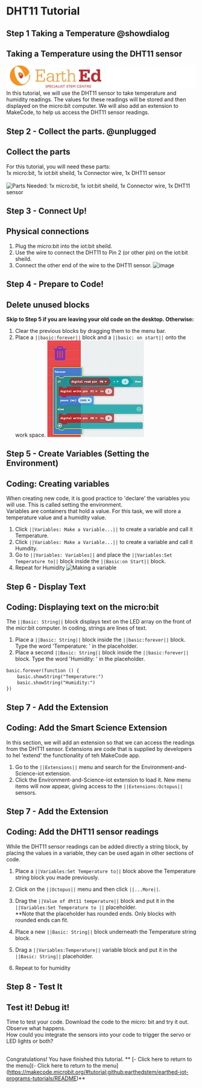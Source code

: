 # DHT11 Tutorial

<!---------------------------------------------------------------
------------------------- DHT11 TUTORIAL-------------------------
----------------------------------------------------------------->

## Step 1 Taking a Temperature @showdialog
Taking a Temperature using the DHT11 sensor
-------------------------------------------

![](https://raw.githubusercontent.com/EarthEdSTEM/earthed-iot-programs-tutorials/master/Images/EarthEd_Horizontal_Logo.png)
In this tutorial, we will use the DHT11 sensor to take temperature and humidity readings. The values for these readings will be stored and then displayed on the micro:bit computer. We will also add an extension to MakeCode, to help us access the DHT11 sensor readings.

## Step 2 - Collect the parts. @unplugged
Collect the parts
-----------------
For this tutorial, you will need these parts:<br>
1x micro:bit, 1x iot:bit sheild, 1x Connector wire, 1x DHT11 sensor<br><br>
![Parts Needed: 1x micro:bit, 1x iot:bit sheild, 1x Connector wire, 1x DHT11 sensor](https://raw.githubusercontent.com/EarthEdSTEM/earthed-iot-programs-tutorials/master/Images/IoT_DHT11_Parts_List.png)
<br>

## Step 3 - Connect Up!
Physical connections
--------------------
1. Plug the micro:bit into the iot:bit sheild.
2. Use the wire to connect the DHT11 to Pin 2 (or other pin) on the iot:bit sheild. 
3. Connect the other end of the wire to the DHT11 sensor.
![image](https://raw.githubusercontent.com/EarthEdSTEM/earthed-iot-programs-tutorials/master/Images/IoT_DHT11_Connections.png)

## Step 4 - Prepare to Code!
Delete unused blocks
--------------------
**Skip to Step 5 if you are leaving your old code on the desktop. Otherwise:**
1. Clear the previous blocks by dragging them to the menu bar.
2. Place a ``||basic:forever||`` block and a ``||basic: on start||`` onto the work space.
![Deleting code](https://raw.githubusercontent.com/EarthEdSTEM/earthed-iot-programs-tutorials/master/Images/Delete_blocks.png)

## Step 5 - Create Variables (Setting the Environment)
Coding: Creating variables
--------------------------
When creating new code, it is good practice to 'declare' the variables you will use. This is called setting the environment.<br> Variables are containers that hold a value. For this task, we will store a temperature value and a humidity value.
1. Click ``||Variables: Make a Variable...||`` to create a variable and call it Temperature.
2. Click ``||Variables: Make a Variable...||`` to create a variable and call it Humdity.
3. Go to ``||Variables: Variables||`` and place the ``||Variables:Set Temperature to||`` block inside the ``||Basic:on Start||`` block.
4. Repeat for Humidity
![Making a variable](https://raw.githubusercontent.com/EarthEdSTEM/earthed-iot-programs-tutorials/master/Images/Create_Variable.png)

## Step 6 - Display Text
Coding: Displaying text on the micro:bit
----------------------------------------
The ``||Basic: String||`` block displays text on the LED array on the front of the micr:bit computer. In coding, strings are lines of text. 
1. Place a ``||Basic: String||`` block inside the ``||basic:forever||`` block. Type the word 'Temperature: ' in the placeholder.
2. Place a second ``||Basic: String||`` block inside the ``||basic:forever||`` block. Type the word 'Humidity: ' in the placeholder.

```blocks
basic.forever(function () {
    basic.showString("Temperature:")
    basic.showString("Humidity:")
})
```

## Step 7 - Add the Extension
Coding: Add the Smart Science Extension
----------------------------------------
In this section, we will add an extension so that we can access the readings from the DHT11 sensor. Extensions are code that is supplied by developers to hel 'extend' the functionality of teh MakeCode app.
1. Go to the ``||Extensions||`` menu and search for the Environment-and-Science-iot extension. 
2. Click the Environment-and-Science-iot extension to load it. New menu items will now appear, giving access to the ``||Extensions:Octopus||`` sensors.

## Step 7 - Add the Extension
Coding: Add the DHT11 sensor readings
-------------------------------------
While the DHT11 sensor readings can be added directly a string block, by placing the values in a variable, they can be used again in other sections of code.
1. Place a ``||Variables:Set Temperature to||`` block above the Temperature string block you made previously.
2. Click on the ``||Octopus||`` menu and then click ``||...More||``.
3. Drag the ``||Value of dht11 temperature||`` block and put it in the ``||Variables:Set Temperature to ||`` placeholder.
<br>**Note that the placeholder has rounded ends. Only blocks with rounded ends can fit.

4. Place a new ``||Basic: String||`` block underneath the Temperature string block.
5. Drag a ``||Variables:Temperature||`` variable block and put it in the ``||Basic: String||`` placeholder.
6. Repeat to for humidity

## Step 8 - Test It
Test it! Debug it!
------------------
Time to test your code. Download the code to the micro: bit and try it out. Observe what happens.<br>
How could you integrate the sensors into your code to trigger the servo or LED lights or both?<br><br>

Congratulations! You have finished this tutorial.
** [- Click here to return to the menu](- Click here to return to the menu](https://makecode.microbit.org/#tutorial:github:earthedstem/earthed-iot-programs-tutorials/README)**<br>

<script src="https://makecode.com/gh-pages-embed.js" > </script><script>makeCodeRender("{{ site.makecode.home_url }}", "{{ site.github.owner_name }}/{ { site.github.repository_name } } ");</script>
